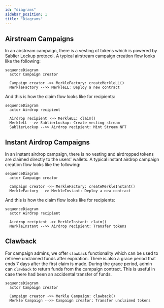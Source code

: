 ```yaml
---
id: "diagrams"
sidebar_position: 1
title: "Diagrams"
---
```


## Airstream Campaigns

In an airstream campaign, there is a vesting of tokens which is powered by Sablier Lockup protocol. A typical airstream
campaign creation flow looks like the following:

```mermaid
sequenceDiagram
  actor Campaign creator

  Campaign creator ->> MerkleFactory: createMerkleLL()
  MerkleFactory -->> MerkleLL: Deploy a new contract
```

And this is how the claim flow looks like for recipients:

```mermaid
sequenceDiagram
  actor Airdrop recipient

  Airdrop recipient ->> MerkleLL: claim()
  MerkleLL -->> SablierLockup: Create vesting stream
  SablierLockup -->> Airdrop recipient: Mint Stream NFT
```

## Instant Airdrop Campaigns

In an instant airdrop campaign, there is no vesting and airdropped tokens are claimed directly to the users' wallets. A
typical instant airdrop campaign creation flow looks like the following:

```mermaid
sequenceDiagram
  actor Campaign creator

  Campaign creator ->> MerkleFactory: createMerkleInstant()
  MerkleFactory -->> MerkleInstant: Deploy a new contract
```

And this is how the claim flow looks like for recipients:

```mermaid
sequenceDiagram
  actor Airdrop recipient

  Airdrop recipient ->> MerkleInstant: claim()
  MerkleInstant -->> Airdrop recipient: Transfer tokens
```

## Clawback

For campaign admins, we offer `clawback` functionality which can be used to retrieve unclaimed funds after expiration.
There is also a grace period that ends 7 days after the first claim is made. During the grace period, admin can
`clawback` to return funds from the campaign contract. This is useful in case there had been an accidental transfer of
funds.

```mermaid
sequenceDiagram
  actor Campaign creator

  Campaign creator ->> Merkle Campaign: clawback()
  Merkle Campaign -->> Campaign creator: Transfer unclaimed tokens
```
